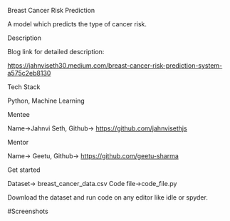 Breast Cancer Risk Prediction

A model which predicts the type of cancer risk.

Description

Blog link for detailed description:

https://jahnviseth30.medium.com/breast-cancer-risk-prediction-system-a575c2eb8130

Tech Stack

Python, Machine Learning

Mentee

Name->Jahnvi Seth, Github-> https://github.com/jahnvisethjs

Mentor

Name-> Geetu, Github-> https://github.com/geetu-sharma

Get started

Dataset-> breast_cancer_data.csv
Code file->code_file.py

Download the dataset and run code on any editor like idle or spyder.

#Screenshots 
